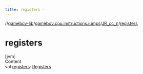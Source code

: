 ```yaml
---
title: registers -
---
```

//[gameboy-lib](../../index.md)/[gameboy.cpu.instructions.jumps](../index.md)/[JR_cc_n](index.md)/[registers](registers.md)



# registers  
[jvm]  
Content  
val [registers](registers.md): [Registers](../../gameboy.cpu/-registers/index.md)  



